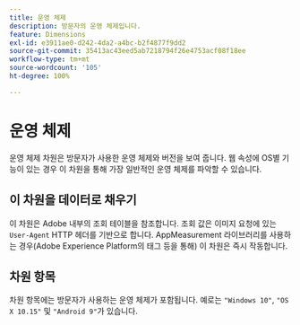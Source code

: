 ```yaml
---
title: 운영 체제
description: 방문자의 운영 체제입니다.
feature: Dimensions
exl-id: e3911ae0-d242-4da2-a4bc-b2f4877f9dd2
source-git-commit: 35413ac43eed5ab7218794f26e4753acf08f18ee
workflow-type: tm+mt
source-wordcount: '105'
ht-degree: 100%

---
```


# 운영 체제

운영 체제 차원은 방문자가 사용한 운영 체제와 버전을 보여 줍니다. 웹 속성에 OS별 기능이 있는 경우 이 차원을 통해 가장 일반적인 운영 체제를 파악할 수 있습니다.

## 이 차원을 데이터로 채우기

이 차원은 Adobe 내부의 조회 테이블을 참조합니다. 조회 값은 이미지 요청에 있는 `User-Agent` HTTP 헤더를 기반으로 합니다. AppMeasurement 라이브러리를 사용하는 경우(Adobe Experience Platform의 태그 등을 통해) 이 차원은 즉시 작동합니다.

## 차원 항목

차원 항목에는 방문자가 사용하는 운영 체제가 포함됩니다. 예로는 `"Windows 10"`, `"OS X 10.15"` 및 `"Android 9"`가 있습니다.
